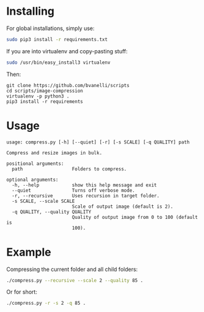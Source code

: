 # Installing

For global installations, simply use:

```bash
sudo pip3 install -r requirements.txt
```
If you are into virtualenv and copy-pasting stuff:

```bash
sudo /usr/bin/easy_install3 virtualenv
```

Then:

```
git clone https://github.com/bvanelli/scripts
cd scripts/image-compression
virtualenv -p python3 .
pip3 install -r requirements
```
# Usage

```
usage: compress.py [-h] [--quiet] [-r] [-s SCALE] [-q QUALITY] path

Compress and resize images in bulk.

positional arguments:
  path                  Folders to compress.

optional arguments:
  -h, --help            show this help message and exit
  --quiet               Turns off verbose mode.
  -r, --recursive       Uses recursion in target folder.
  -s SCALE, --scale SCALE
                        Scale of output image (default is 2).
  -q QUALITY, --quality QUALITY
                        Quality of output image from 0 to 100 (default is
                        100).
```

# Example

Compressing the current folder and all child folders:

```bash
./compress.py --recursive --scale 2 --quality 85 .
```

Or for short:

```bash
./compress.py -r -s 2 -q 85 .
```
